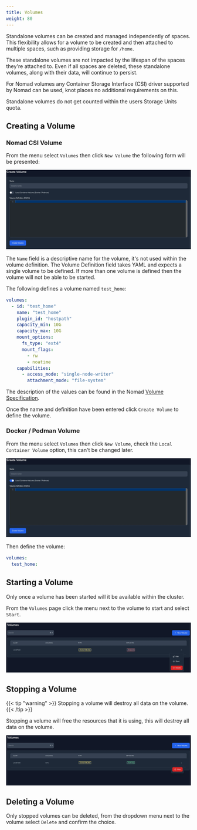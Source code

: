 ```yaml
---
title: Volumes
weight: 80
---
```


Standalone volumes can be created and managed independently of spaces. This flexibility allows for a volume to be created and then attached to multiple spaces, such as providing storage for `/home`.

These standalone volumes are not impacted by the lifespan of the spaces they're attached to. Even if all spaces are deleted, these standalone volumes, along with their data, will continue to persist.

For Nomad volumes any Container Storage Interface (CSI) driver supported by Nomad can be used, knot places no additional requirements on this.

Standalone volumes do not get counted within the users Storage Units quota.

## Creating a Volume

### Nomad CSI Volume

From the menu select `Volumes` then click `New Volume` the following form will be presented:

![Create Volume](create-volume.webp)

The `Name` field is a descriptive name for the volume, it's not used within the volume definition. The Volume Definition field takes YAML and expects a single volume to be defined. If more than one volume is defined then the volume will not be able to be started.

The following defines a volume named `test_home`:

```yaml
volumes:
  - id: "test_home"
    name: "test_home"
    plugin_id: "hostpath"
    capacity_min: 10G
    capacity_max: 10G
    mount_options:
      fs_type: "ext4"
      mount_flags:
        - rw
        - noatime
    capabilities:
      - access_mode: "single-node-writer"
        attachment_mode: "file-system"
```

The description of the values can be found in the Nomad [Volume Specification](https://developer.hashicorp.com/nomad/docs/other-specifications/volume).

Once the name and definition have been entered click `Create Volume` to define the volume.

### Docker / Podman Volume

From the menu select `Volumes` then click `New Volume`, check the `Local Container Volume` option, this can't be changed later.

![Create Local Volume](create-local-volume.webp)

Then define the volume:

```yaml
volumes:
  test_home:
```

## Starting a Volume

Only once a volume has been started will it be available within the cluster.

From the `Volumes` page click the menu next to the volume to start and select `Start`.

![Start a Volume](volume-menu.webp)

## Stopping a Volume

{{< tip "warning" >}}
  Stopping a volume will destroy all data on the volume.
{{< /tip >}}

Stopping a volume will free the resources that it is using, this will destroy all data on the volume.

![Stop a Volume](stop-volume.webp)

## Deleting a Volume

Only stopped volumes can be deleted, from the dropdown menu next to the volume select `Delete` and confirm the choice.
